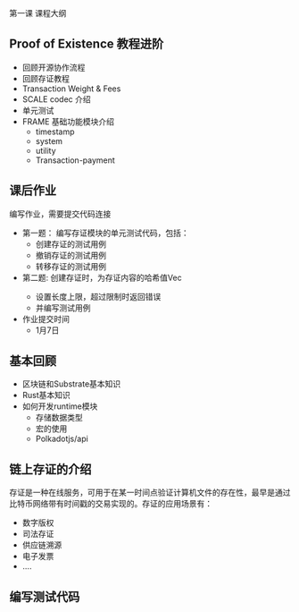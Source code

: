 第一课 课程大纲

## Proof of Existence 教程进阶

- 回顾开源协作流程
- 回顾存证教程
- Transaction Weight & Fees
- SCALE codec 介绍
- 单元测试
- FRAME 基础功能模块介绍
  - timestamp
  - system
  - utility
  - Transaction-payment

## 课后作业

编写作业，需要提交代码连接

- 第一题： 编写存证模块的单元测试代码，包括：
  - 创建存证的测试用例
  - 撤销存证的测试用例
  - 转移存证的测试用例
- 第二题: 创建存证时，为存证内容的哈希值Vec<u8> 
  - 设置长度上限，超过限制时返回错误
  - 并编写测试用例
- 作业提交时间
  - 1月7日



## 基本回顾

- 区块链和Substrate基本知识
- Rust基本知识
- 如何开发runtime模块
  - 存储数据类型
  - 宏的使用
  - Polkadotjs/api

## 链上存证的介绍

存证是一种在线服务，可用于在某一时间点验证计算机文件的存在性，最早是通过比特币网络带有时间戳的交易实现的。存证的应用场景有：

- 数字版权
- 司法存证
- 供应链溯源
- 电子发票
- ....

## 编写测试代码

